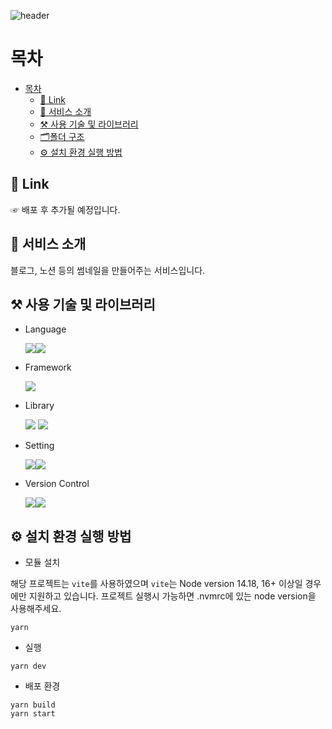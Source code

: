![header](https://capsule-render.vercel.app/api?type=waving&color=gradient&height=300&section=header&text=Thumbnail%20Maker&fontSize=90)

# 목차

- [목차](#목차)
  - [🔗 Link](#-link)
  - [📖 서비스 소개](#서비스-소개)
  - [⚒️ 사용 기술 및 라이브러리](#️사용-기술-및-라이브러리)
  - [🗂폴더 구조](#폴더-구조)
  - [⚙️ 설치 환경 실행 방법](#️-설치-환경-실행-방법)

## 🔗 Link

☞ 배포 후 추가될 예정입니다. 

## 📖 서비스 소개

블로그, 노션 등의 썸네일을 만들어주는 서비스입니다. 

## ⚒️ 사용 기술 및 라이브러리

- Language

  <img src="https://img.shields.io/badge/JavaScript-F7DF1E?style=for-the-badge&logo=JavaScript&logoColor=white"><img src="https://img.shields.io/badge/TypeScript-3178C6?style=for-the-badge&logo=TypeScript&logoColor=white">

- Framework

  <img src="https://img.shields.io/badge/React-61DAFB?style=for-the-badge&logo=React&logoColor=white">

- Library

  <img src="https://img.shields.io/badge/html2canvas-22C55E?style=for-the-badge&&logoColor=white">
  <img src="https://img.shields.io/badge/styledcomponents-DB7093?style=for-the-badge&logo=styled-components&logoColor=white">

- Setting

  <img src="https://img.shields.io/badge/Prettier-F7B93E?style=for-the-badge&logo=Prettier&logoColor=white"><img src="https://img.shields.io/badge/ESLint-4B32C3?style=for-the-badge&logo=ESLint&logoColor=white">

- Version Control

  <img src="https://img.shields.io/badge/Git-F05032?style=for-the-badge&logo=Git&logoColor=white"><img src="https://img.shields.io/badge/GitHub-181717?style=for-the-badge&logo=GitHub&logoColor=white">

## ⚙️ 설치 환경 실행 방법

- 모듈 설치

해당 프로젝트는 `vite`를 사용하였으며 `vite`는 Node version 14.18, 16+ 이상일 경우에만 지원하고 있습니다.
프로젝트 실행시 가능하면 .nvmrc에 있는 node version을 사용해주세요.


```
yarn
```

- 실행

```
yarn dev
```

- 배포 환경

```
yarn build
yarn start
```
